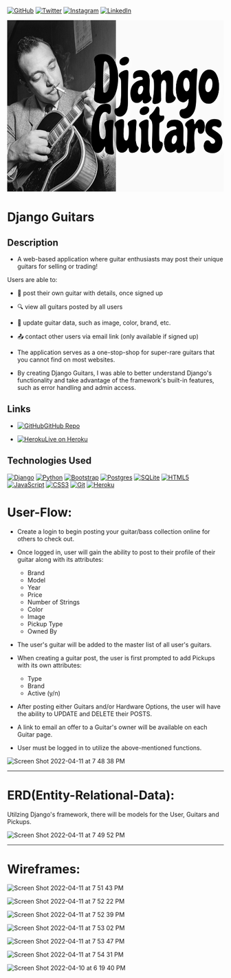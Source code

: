 [![GitHub](https://img.shields.io/badge/github-%23121011.svg?style=for-the-badge&logo=github&logoColor=white)](https://www.github.com/jackrobert0220)
[![Twitter](https://img.shields.io/badge/<Twitter>-%231DA1F2.svg?style=for-the-badge&logo=Twitter&logoColor=white)](https://www.twitter.com/jackglazzzer)
[![Instagram](https://img.shields.io/badge/<Instagram>-%23E4405F.svg?style=for-the-badge&logo=Instagram&logoColor=white)](https://www.instagram.com/jackglazzzer)
[![LinkedIn](https://img.shields.io/badge/linkedin-%230077B5.svg?style=for-the-badge&logo=linkedin&logoColor=white)](https://www.linkedin.com/in/jack-glazer)

<div align="center">
  <img src="main_app/static/images/logo_2.jpg" alt="logo" width="600" height="399">
</div>
 
# Django Guitars

## Description

- A web-based application where guitar enthusiasts may post their unique guitars for selling or trading!
   
Users are able to:
- 🎸 post their own guitar with details, once signed up
- 🔍 view all guitars posted by all users
- 📲 update guitar data, such as image, color, brand, etc.
- 📤 contact other users via email link (only available if signed up)

- The application serves as a one-stop-shop for super-rare guitars that you cannot find on most websites. 

- By creating Django Guitars, I was able to better understand Django's functionality and take advantage of the framework's built-in features, such as error handling and admin access. 

## Links

- [![GitHub](https://img.shields.io/badge/github-%23121011.svg?style=for-the-badge&logo=github&logoColor=white)](https://github.com/jackrobert0220/Django-Guitars)[GitHub Repo](https://github.com/jackrobert0220/Django-Guitars/ "Django Guitars Repo")

- [![Heroku](https://img.shields.io/badge/heroku-%23430098.svg?style=for-the-badge&logo=heroku&logoColor=white)](https://djangoguitars.herokuapp.com/)[Live on Heroku](https://djangoguitars.herokuapp.com/ "Live View")

## Technologies Used
[![Django](https://img.shields.io/badge/django-%23092E20.svg?style=for-the-badge&logo=django&logoColor=white)](https://www.djangoproject.com/)
[![Python](https://img.shields.io/badge/python-3670A0?style=for-the-badge&logo=python&logoColor=ffdd54)](https://www.python.org/)
[![Bootstrap](https://img.shields.io/badge/bootstrap-%23563D7C.svg?style=for-the-badge&logo=bootstrap&logoColor=white)](https://getbootstrap.com/)
[![Postgres](https://img.shields.io/badge/postgres-%23316192.svg?style=for-the-badge&logo=postgresql&logoColor=white)](https://www.postgresql.org/)
[![SQLite](https://img.shields.io/badge/sqlite-%2307405e.svg?style=for-the-badge&logo=sqlite&logoColor=white)](https://www.sqlite.org/index.html)
[![HTML5](https://img.shields.io/badge/html5-%23E34F26.svg?style=for-the-badge&logo=html5&logoColor=white)](https://developer.mozilla.org/en-US/docs/Learn/Getting_started_with_the_web/HTML_basics)
[![JavaScript](https://img.shields.io/badge/javascript-%23323330.svg?style=for-the-badge&logo=javascript&logoColor=%23F7DF1E)](https://developer.mozilla.org/en-US/docs/Web/JavaScript)
[![CSS3](https://img.shields.io/badge/css3-%231572B6.svg?style=for-the-badge&logo=css3&logoColor=white)](https://developer.mozilla.org/en-US/docs/Web/CSS)
[![Git](https://img.shields.io/badge/git-%23F05033.svg?style=for-the-badge&logo=git&logoColor=white)](https://git-scm.com/)
[![Heroku](https://img.shields.io/badge/heroku-%23430098.svg?style=for-the-badge&logo=heroku&logoColor=white)](https://dashboard.heroku.com/)
 
# User-Flow:

- Create a login to begin posting your guitar/bass collection online for others to check out.

- Once logged in, user will gain the ability to post to their profile of 
   their guitar along with its attributes: 
   - Brand
   - Model
   - Year
   - Price 
   - Number of Strings 
   - Color
   - Image
   - Pickup Type
   - Owned By

- The user's guitar will be added to the master list of all user's guitars.

- When creating a guitar post, the user is first prompted to add Pickups with its own attributes:
    - Type
    - Brand
    - Active (y/n)

- After posting either Guitars and/or Hardware Options, the user will 
   have the ability to UPDATE and DELETE their POSTS.

- A link to email an offer to a Guitar's owner will be available on each Guitar page.

- User must be logged in to utilize the above-mentioned functions.

![Screen Shot 2022-04-11 at 7 48 38 PM](https://user-images.githubusercontent.com/91999893/162869461-d3f41292-babf-4d77-a5e2-a07b9cc66f47.png)


----------------------------------------------------------------------------------------------------------

# ERD(Entity-Relational-Data):

Utilzing Django's framework, there will be models for the User, Guitars and Pickups.

![Screen Shot 2022-04-11 at 7 49 52 PM](https://user-images.githubusercontent.com/91999893/162869555-2f868c95-6619-49d1-94d6-6d4ff5d18b49.png)


----------------------------------------------------------------------------------------------------------

# Wireframes:

![Screen Shot 2022-04-11 at 7 51 43 PM](https://user-images.githubusercontent.com/91999893/162869756-ab9912c3-575f-478a-8f4f-c0e8a6aa6952.png)

![Screen Shot 2022-04-11 at 7 52 22 PM](https://user-images.githubusercontent.com/91999893/162869822-353904f2-743d-48af-8999-59353c4d2ab2.png)

![Screen Shot 2022-04-11 at 7 52 39 PM](https://user-images.githubusercontent.com/91999893/162869843-3e81aef1-b015-4f7d-954c-a8ed9f434514.png)

![Screen Shot 2022-04-11 at 7 53 02 PM](https://user-images.githubusercontent.com/91999893/162869886-d080024c-889f-4bee-8b0c-916cebeb8c4f.png)

![Screen Shot 2022-04-11 at 7 53 47 PM](https://user-images.githubusercontent.com/91999893/162869970-73c958cd-a32d-45ce-9d9d-302aa97335b3.png)

![Screen Shot 2022-04-11 at 7 54 31 PM](https://user-images.githubusercontent.com/91999893/162870049-59a69da7-a358-4082-9de4-0a62bcfe8003.png)

![Screen Shot 2022-04-10 at 6 19 40 PM](https://user-images.githubusercontent.com/91999893/167305895-5f1f7091-8da6-4b8d-9001-734f564113d1.png)






